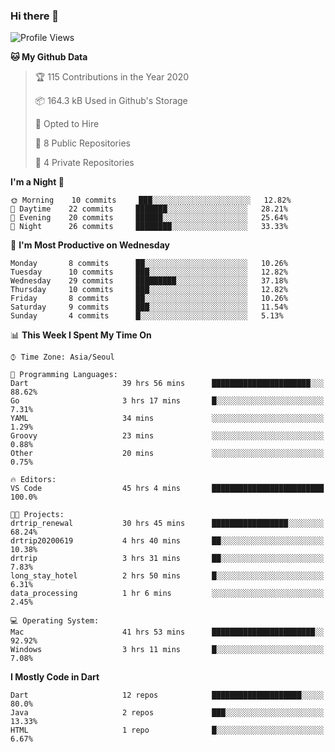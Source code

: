 ### Hi there 👋

<!--
**ska2519/ska2519** is a ✨ _special_ ✨ repository because its `README.md` (this file) appears on your GitHub profile.

Here are some ideas to get you started:

- 🔭 I’m currently working on ...
- 🌱 I’m currently learning ...
- 👯 I’m looking to collaborate on ...
- 🤔 I’m looking for help with ...
- 💬 Ask me about ...
- 📫 How to reach me: ...
- 😄 Pronouns: ...
- ⚡ Fun fact: ...
-->

<!--START_SECTION:waka-->
![Profile Views](http://img.shields.io/badge/Profile%20Views-69-blue)

**🐱 My Github Data** 

> 🏆 115 Contributions in the Year 2020
 > 
> 📦 164.3 kB Used in Github's Storage 
 > 
> 💼 Opted to Hire
 > 
> 📜 8 Public Repositories 
 > 
> 🔑 4 Private Repositories  
 > 
**I'm a Night 🦉** 

```text
🌞 Morning    10 commits     ███░░░░░░░░░░░░░░░░░░░░░░   12.82% 
🌆 Daytime    22 commits     ███████░░░░░░░░░░░░░░░░░░   28.21% 
🌃 Evening    20 commits     ██████░░░░░░░░░░░░░░░░░░░   25.64% 
🌙 Night      26 commits     ████████░░░░░░░░░░░░░░░░░   33.33%

```
📅 **I'm Most Productive on Wednesday** 

```text
Monday       8 commits      ██░░░░░░░░░░░░░░░░░░░░░░░   10.26% 
Tuesday      10 commits     ███░░░░░░░░░░░░░░░░░░░░░░   12.82% 
Wednesday    29 commits     █████████░░░░░░░░░░░░░░░░   37.18% 
Thursday     10 commits     ███░░░░░░░░░░░░░░░░░░░░░░   12.82% 
Friday       8 commits      ██░░░░░░░░░░░░░░░░░░░░░░░   10.26% 
Saturday     9 commits      ███░░░░░░░░░░░░░░░░░░░░░░   11.54% 
Sunday       4 commits      █░░░░░░░░░░░░░░░░░░░░░░░░   5.13%

```


📊 **This Week I Spent My Time On** 

```text
⌚︎ Time Zone: Asia/Seoul

💬 Programming Languages: 
Dart                     39 hrs 56 mins      ██████████████████████░░░   88.62% 
Go                       3 hrs 17 mins       █░░░░░░░░░░░░░░░░░░░░░░░░   7.31% 
YAML                     34 mins             ░░░░░░░░░░░░░░░░░░░░░░░░░   1.29% 
Groovy                   23 mins             ░░░░░░░░░░░░░░░░░░░░░░░░░   0.88% 
Other                    20 mins             ░░░░░░░░░░░░░░░░░░░░░░░░░   0.75%

🔥 Editors: 
VS Code                  45 hrs 4 mins       █████████████████████████   100.0%

🐱‍💻 Projects: 
drtrip_renewal           30 hrs 45 mins      █████████████████░░░░░░░░   68.24% 
drtrip20200619           4 hrs 40 mins       ██░░░░░░░░░░░░░░░░░░░░░░░   10.38% 
drtrip                   3 hrs 31 mins       ██░░░░░░░░░░░░░░░░░░░░░░░   7.83% 
long_stay_hotel          2 hrs 50 mins       █░░░░░░░░░░░░░░░░░░░░░░░░   6.31% 
data_processing          1 hr 6 mins         ░░░░░░░░░░░░░░░░░░░░░░░░░   2.45%

💻 Operating System: 
Mac                      41 hrs 53 mins      ███████████████████████░░   92.92% 
Windows                  3 hrs 11 mins       █░░░░░░░░░░░░░░░░░░░░░░░░   7.08%

```

**I Mostly Code in Dart** 

```text
Dart                     12 repos            ████████████████████░░░░░   80.0% 
Java                     2 repos             ███░░░░░░░░░░░░░░░░░░░░░░   13.33% 
HTML                     1 repo              █░░░░░░░░░░░░░░░░░░░░░░░░   6.67%

```



<!--END_SECTION:waka-->


